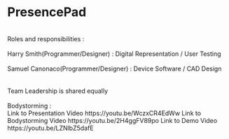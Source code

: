 # PresencePad
<br>
Roles and responsibilities :
<br>
<br>
Harry Smith(Programmer/Designer) : Digital Representation / User Testing
<br>
<br>
Samuel Canonaco(Programmer/Designer) : Device Software / CAD Design
<br>
<br>
<br>
Team Leadership is shared equally
<br>
<br>
Bodystorming :
<br>
Link to Presentation Video https://youtu.be/WczxCR4EdWw
Link to Bodystorming Video https://youtu.be/2H4ggFV89po
Link to Demo Video https://youtu.be/LZNlbZ5dafE
